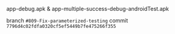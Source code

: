 app-debug.apk & app-multiple-success-debug-androidTest.apk

branch `#809-Fix-parameterized-testing`
commit `7796d4c02fdfa0320cf5ef5449b7fe475266f355`
